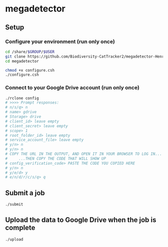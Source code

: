 # megadetector

## Setup

### Configure your environment (run only once)

```sh
cd /share/$GROUP/$USER
git clone https://github.com/Biodiversity-CatTracker2/megadetector-Henry2.git megadetector
cd megadetector

chmod +x configure.csh
./configure.csh
```

### Connect to your Google Drive account (run only once)

```sh
./rclone config
# >>>> Prompt responses:
# n/s/q> n
# name> gdrive
# Storage> drive
# client_id> leave empty
# client_secret> leave empty
# scope> 1
# root_folder_id> leave empty
# service_account_file> leave empty
# y/n> n
# y/n> n
# COPY THE URL IN THE OUTPUT, AND OPEN IT IN YOUR BROWSER TO LOG IN...
#     ...THEN COPY THE CODE THAT WILL SHOW UP
# config_verification_code> PASTE THE CODE YOU COPIED HERE
# y/n> n
# y/e/d> y
# e/n/d/r/c/s/q> q
```

## Submit a job

```sh
./submit
```

## Upload the data to Google Drive when the job is complete

```sh
./upload
```
